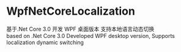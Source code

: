 # WpfNetCoreLocalization

基于.Net Core 3.0 开发 WPF 桌面版本 支持本地语言动态切换  
based on .Net Core 3.0 Developed WPF desktop version, Supports localization dynamic switching

